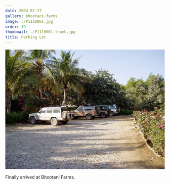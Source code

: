 ```yaml
---
date: 2004-02-27
gallery: bhootani-farms
image: ./P1110061.jpg
order: 19
thumbnail: ./P1110061-thumb.jpg
title: Parking Lot
---
```


![Parking Lot](./P1110061.jpg)

Finally arrived at Bhootani Farms.